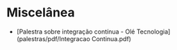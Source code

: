 # Miscelânea

* [Palestra sobre integração contínua - Olé Tecnologia](palestras/pdf/Integracao Continua.pdf)
